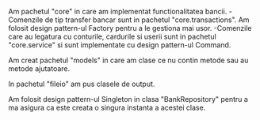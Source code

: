 Am pachetul "core" in care am implementat functionalitatea bancii.
    -Comenzile de tip transfer bancar sunt in pachetul "core.transactions". 
    Am folosit design pattern-ul Factory pentru a le gestiona mai usor.
    -Comenzile care au legatura cu conturile, cardurile si userii sunt in pachetul "core.service" 
    si sunt implementate cu design pattern-ul Command.

Am creat pachetul "models" in care am clase ce nu contin metode sau au metode ajutatoare.

In pachetul "fileio" am pus clasele de output.

Am folosit design pattern-ul Singleton in clasa "BankRepository" pentru a ma asigura 
ca este creata o singura instanta a acestei clase.
